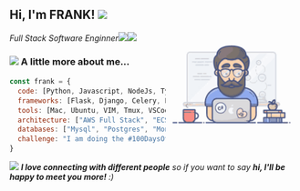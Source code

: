 <h2> Hi, I'm FRANK! <img src="https://media.giphy.com/media/mGcNjsfWAjY5AEZNw6/giphy.gif" width="50"></h2>
<img align='right' src="https://github.com/oceanpad/oceanpad/blob/master/tenor.gif" width="230">
<p><em>Full Stack Software Enginner<img src="https://media.giphy.com/media/fYSnHlufseco8Fh93Z/giphy.gif" width="30"><img src="https://media.giphy.com/media/WUlplcMpOCEmTGBtBW/giphy.gif" width="30"> 
</em></p>

### <img src="https://media.giphy.com/media/VgCDAzcKvsR6OM0uWg/giphy.gif" width="50"> A little more about me...  

```javascript
const frank = {
  code: [Python, Javascript, NodeJs, TypeScript, Java, Scala, HTML, CSS],
  frameworks: [Flask, Django, Celery, Express, Angular, React, Spring, Play Framework],
  tools: [Mac, Ubuntu, VIM, Tmux, VSCode, Github],
  architecture: ["AWS Full Stack", "ECS", "EC2"],
  databases: ["Mysql", "Postgres", "MongoDB", "Redis"],
  challenge: "I am doing the #100DaysOfCode challenge focused on react and typescript"
}
```

<img src="https://media.giphy.com/media/LnQjpWaON8nhr21vNW/giphy.gif" width="60"> <em><b>I love connecting with different people</b> so if you want to say <b>hi, I'll be happy to meet you more!</b> :)</em>
